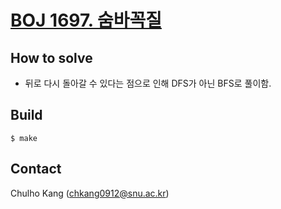 # [BOJ 1697. 숨바꼭질](https://www.acmicpc.net/problem/1697)


## How to solve

* 뒤로 다시 돌아갈 수 있다는 점으로 인해 DFS가 아닌 BFS로 풀이함.

## Build

```
$ make
```

## Contact
Chulho Kang ([chkang0912@snu.ac.kr](mailto:chkang0912@snu.ac.kr))


